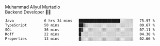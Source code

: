 Muhammad Aliyul Murtadlo
<br>
Backend Developer 👨‍💻
<br>
<!--START_SECTION:waka-->

```txt
Java              6 hrs 34 mins   ███████████████████░░░░░░   75.97 %
TypeScript        50 mins         ██▒░░░░░░░░░░░░░░░░░░░░░░   09.67 %
SQL               36 mins         █▓░░░░░░░░░░░░░░░░░░░░░░░   07.11 %
Roff              22 mins         █░░░░░░░░░░░░░░░░░░░░░░░░   04.38 %
Properties        13 mins         ▓░░░░░░░░░░░░░░░░░░░░░░░░   02.66 %
```

<!--END_SECTION:waka-->
